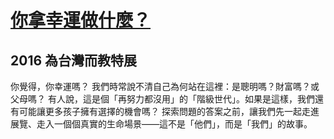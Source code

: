# [你拿幸運做什麼？](http://exhibition.teach4taiwan.org/)

## 2016 為台灣而教特展

你覺得，你幸運嗎？
我們時常說不清自己為何站在這裡：是聰明嗎？財富嗎？或父母嗎？
有人說，這是個「再努力都沒用」的「階級世代」。如果是這樣，我們還有可能讓更多孩子擁有選擇的機會嗎？
探索問題的答案之前，讓我們先一起走進展覽、走入一個個真實的生命場景——這不是「他們」，而是「我們」的故事。

